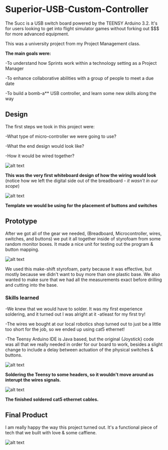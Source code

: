 # Superior-USB-Custom-Controller

The Succ is a USB switch board powered by the TEENSY Arduino 3.2. It's for users looking to get into flight simulator 
games without forking out $$$ for more advanced equipment.

This was a university project from my Project Management class. 

**The main goals were:**

-To understand how Sprints work within a technology setting as a Project Manager

-To enhance collaborative abilities with a group of people to meet a due date

-To build a bomb-a** USB controller, and learn some new skills along the way

## Design

The first steps we took in this project were:

-What type of micro-controller we were going to use?

-What the end design would look like?

-How it would be wired together?

![alt text](https://github.com/h4wk590/Superior-USB-Custom-Controller/blob/master/SUCC/img/diagram_SUCC.jpg)

**This was the very first whiteboard design of how the wiring would look** (notice how we left the digital side out of the breadboard - *it wasn't in our scope*)

![alt text](https://github.com/h4wk590/Superior-USB-Custom-Controller/blob/master/SUCC/img/early_design_SUCC.jpg)

**Template we would be using for the placement of buttons and switches**

## Prototype


After we got all of the gear we needed, (Breadboard, Microcontroller, wires, switches, and buttons) we put it all together inside of 
styrofoam from some random monitor boxes. It made a nice unit for testing out the program & button mapping. 

![alt text](https://github.com/h4wk590/Superior-USB-Custom-Controller/blob/master/SUCC/img/proto_SUCC6.jpg)

We used this make-shift styrofoam, party because it was effective, but mostly because we didn't want to buy more than one 
plastic base. We also wanted to make sure that we had all the measurements exact before drilling and cutting into the base.



### Skills learned 

-We knew that we would have to solder. It was my first experience soldering, and it turned out I was alright at it -atleast for my first try!

-The wires we bought at our local robotics shop turned out to just be a little too short for the job, so we ended up using cat5 ethernet!

-The Teensy Arduino IDE is Java based, but the original {Joystick} code was all that we really needed in order for our board to work, besides a slight change to include a delay between actuation of the physical switches & buttons.

![alt text](https://github.com/h4wk590/Superior-USB-Custom-Controller/blob/master/SUCC/img/test_soldering_to_teensy.jpeg)

**Soldering the Teensy to some headers, so it wouldn't move around as interupt the wires signals.**

![alt text](https://github.com/h4wk590/Superior-USB-Custom-Controller/blob/master/SUCC/img/wired_SUCC.jpg)

**The finished soldered cat5 ethernet cables.**


## Final Product

I am really happy the way this project turned out. It's a functional piece of tech that we built with love & some caffiene.

![alt text](https://github.com/h4wk590/Superior-USB-Custom-Controller/blob/master/SUCC/img/finished_SUCC2.jpg)



